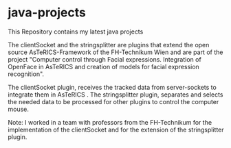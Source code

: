 # java-projects
This Repository contains my latest java projects

The clientSocket and the stringsplitter are plugins that extend the open source  AsTeRICS-Framework of the FH-Technikum Wien and are part of the project "Computer control through Facial expressions. Integration of OpenFace in AsTeRICS and creation of models for facial expression recognition".

The clientSocket plugin, receives the tracked data from server-sockets to integrate them in AsTeRICS . 
The stringsplitter plugin, separates and selects the needed data to be processed for other plugins to control the computer mouse. 

Note: I worked in a team with professors from the FH-Technikum for the implementation of the clientSocket and for the extension of the stringsplitter plugin.
